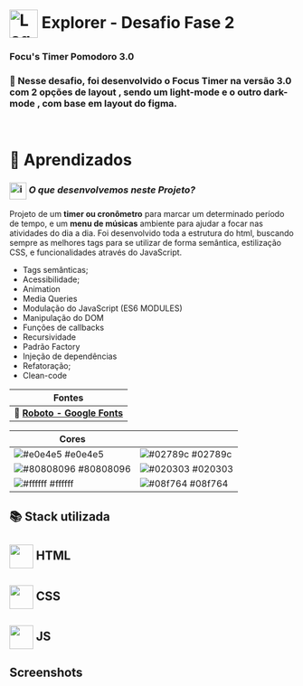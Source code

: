 # <img src="https://imgur.com/X4HdxWx.png"  width="50px" align="center" alt="Logo Explorer em formato de Hexagono Azul com detalhes azul claro"> Explorer - Desafio Fase 2

### **Focu's Timer Pomodoro 3.0**

### 📌 Nesse desafio, foi desenvolvido o Focus Timer na versão 3.0 com 2 opções de layout , sendo um light-mode e o outro dark-mode , com base em layout do figma. 

# <br>:book: Aprendizados

### <img src="https://imgur.com/VhTBbHg.png" alt="imagem de um notebook" align="center" width="30px"> _**O que desenvolvemos neste Projeto?**_

Projeto de um **timer ou cronômetro** para marcar um determinado período de tempo, e um **menu de músicas** ambiente para ajudar a focar nas atividades do dia a dia. Foi desenvolvido toda a estrutura do html, buscando sempre as melhores tags para se utilizar de forma semântica, estilização CSS, e funcionalidades através do JavaScript.

-  Tags semânticas;
-  Acessibilidade;
-  Animation
-  Media Queries
-  Modulação do JavaScript (ES6 MODULES)
-  Manipulação do DOM
-  Funções de callbacks
-  Recursividade
-  Padrão Factory
-  Injeção de dependências
-  Refatoração;
-  Clean-code

| **Fontes** |
| ----------------- | 
| 🔗 **[Roboto - Google Fonts](https://fonts.google.com/specimen/Roboto)** |
    


| **Cores**               |                                                 |
| ----------------- | ---------------------------------------------------------------- |
| ![#e0e4e5](https://via.placeholder.com/10/e0e4e5?text=+) #e0e4e5       | ![#02789c](https://via.placeholder.com/10/02789c?text=+) #02789c |
| ![#80808096](https://via.placeholder.com/10/80808096?text=+) #80808096       | ![#020303](https://via.placeholder.com/10/020303?text=+) #020303 |
| ![#ffffff](https://via.placeholder.com/10/ffffff?text=+) #ffffff       | ![#08f764](https://via.placeholder.com/10/08f764?text=+) #08f764 |


## 📚 Stack utilizada

## <img src="https://imgur.com/JvOmHZg.png" width="42px" align="center">  **HTML**
## <img src="https://imgur.com/dsdsHjr.png" width="42px" align="center">  **CSS**
## <img src="" width="42px" align="center">  **JS**


## Screenshots

<img src="">

